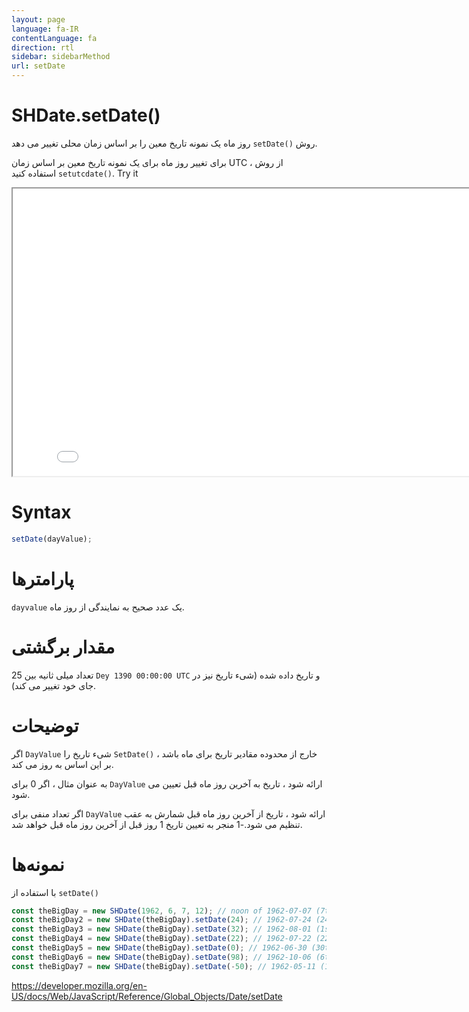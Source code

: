 ```yaml
---
layout: page
language: fa-IR
contentLanguage: fa
direction: rtl
sidebar: sidebarMethod
url: setDate
---
```


# SHDate.setDate()

روش <code dir = "ltr">setDate()</code> روز ماه یک نمونه تاریخ معین را بر اساس زمان محلی تغییر می دهد.

برای تغییر روز ماه برای یک نمونه تاریخ معین بر اساس زمان UTC ، از روش <code dir = "ltr">setutcdate()</code> استفاده کنید.
Try it

<iframe style="width: 830px; height: 460px;" src="/SHDateTime-js/examples/live.html?function=setDate" title="MDN Web Docs Interactive Example" loading="lazy"></iframe>
<br/>

# Syntax

```js
setDate(dayValue);
```

# پارامترها

<code dir = "ltr">dayvalue</code>
یک عدد صحیح به نمایندگی از روز ماه.

# مقدار برگشتی

تعداد میلی ثانیه بین 25 `Dey 1390 00:00:00 UTC` و تاریخ داده شده (شیء تاریخ نیز در جای خود تغییر می کند).

# توضیحات

اگر `DayValue` خارج از محدوده مقادیر تاریخ برای ماه باشد ، <code dir="ltr">SetDate()</code> شیء تاریخ را بر این اساس به روز می کند.

به عنوان مثال ، اگر 0 برای `DayValue` ارائه شود ، تاریخ به آخرین روز ماه قبل تعیین می شود.

اگر تعداد منفی برای `DayValue` ارائه شود ، تاریخ از آخرین روز ماه قبل شمارش به عقب تنظیم می شود.-1 منجر به تعیین تاریخ 1 روز قبل از آخرین روز ماه قبل خواهد شد.

# نمونه‌ها

با استفاده از <code dir="ltr">setDate()</code>

```js
const theBigDay = new SHDate(1962, 6, 7, 12); // noon of 1962-07-07 (7th of July 1962, month is 0-indexed)
const theBigDay2 = new SHDate(theBigDay).setDate(24); // 1962-07-24 (24th of July 1962)
const theBigDay3 = new SHDate(theBigDay).setDate(32); // 1962-08-01 (1st of August 1962)
const theBigDay4 = new SHDate(theBigDay).setDate(22); // 1962-07-22 (22nd of July 1962)
const theBigDay5 = new SHDate(theBigDay).setDate(0); // 1962-06-30 (30th of June 1962)
const theBigDay6 = new SHDate(theBigDay).setDate(98); // 1962-10-06 (6th of October 1962)
const theBigDay7 = new SHDate(theBigDay).setDate(-50); // 1962-05-11 (11th of May 1962)
```

https://developer.mozilla.org/en-US/docs/Web/JavaScript/Reference/Global_Objects/Date/setDate
